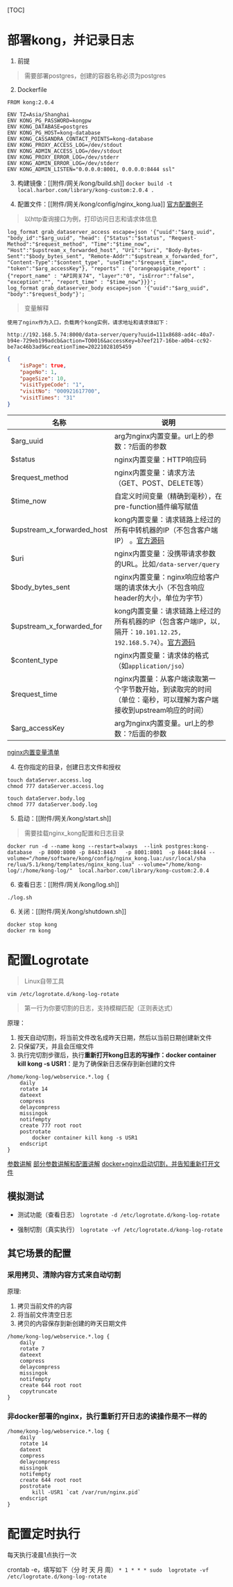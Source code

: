 [TOC]

# 部署kong，并记录日志

1. 前提
> 需要部署postgres，创建的容器名称必须为postgres

2. Dockerfile
```docker
FROM kong:2.0.4

ENV TZ=Asia/Shanghai
ENV KONG_PG_PASSWORD=kongpw
ENV KONG_DATABASE=postgres
ENV KONG_PG_HOST=kong-database
ENV KONG_CASSANDRA_CONTACT_POINTS=kong-database
ENV KONG_PROXY_ACCESS_LOG=/dev/stdout
ENV KONG_ADMIN_ACCESS_LOG=/dev/stdout
ENV KONG_PROXY_ERROR_LOG=/dev/stderr
ENV KONG_ADMIN_ERROR_LOG=/dev/stderr
ENV KONG_ADMIN_LISTEN="0.0.0.0:8001, 0.0.0.0:8444 ssl"
````

3. 构建镜像：[[附件/网关/kong/build.sh]]
`docker build -t local.harbor.com/library/kong-custom:2.0.4 .`

4. 配置文件：[[附件/网关/kong/config/nginx_kong.lua]]
	[官方配置例子](https://github.com/Kong/kong/blob/5de2641ecd919002a935297cd8e3e7c37417721d/kong/templates/nginx_kong.lua)

> 以http查询接口为例，打印访问日志和请求体信息

```
log_format grab_dataserver_access escape=json '{"uuid":"$arg_uuid", "body_id":"$arg_uuid", "head": {"Status":"$status", "Request-Method":"$request_method", "Time":"$time_now", "Host":"$upstream_x_forwarded_host", "Uri":"$uri", "Body-Bytes-Sent":"$body_bytes_sent", "Remote-Addr":"$upstream_x_forwarded_for", "Content-Type":"$content_type", "useTime":"$request_time", "token":"$arg_accessKey"}, "reports" : {"orangeapigate_report" : {"report_name" : "API网关74", "layer":"0", "isError":"false", "exception":"", "report_time" : "$time_now"}}}';
log_format grab_dataserver_body escape=json '{"uuid":"$arg_uuid", "body":"$request_body"}';
```

> 变量解释

`使用了nginx作为入口，负载两个kong实例，请求地址和请求体如下：`
```
http://192.168.5.74:8000/data-server/query?uuid=111x8688-ad4c-40a7-b94e-729eb199adcb&action=TO0016&accessKey=b7eef217-16be-a0b4-cc92-be7ac46b3ad9&creationTime=20221028105459
```

```json
{
    "isPage": true,
    "pageNo": 1,
    "pageSize": 10,
    "visitTypeCode": "1",
    "visitNo": "000921617700",
    "visitTimes": "31"
}
```


| 名称                       | 说明                                                                               |
| -------------------------- | ---------------------------------------------------------------------------------- |
| $arg_uuid                  | arg为nginx内置变量。url上的参数：?后面的参数                                                           |
| $status                    | nginx内置变量：HTTP响应码                                                          |
| $request_method            | nginx内置变量：请求方法（GET、POST、DELETE等）                                     |
| $time_now                  | 自定义时间变量（精确到毫秒），在pre-function插件编写赋值                           |
| $upstream_x_forwarded_host | kong内置变量：请求链路上经过的所有中转机器的IP（不包含客户端IP） 。[官方源码](https://github.com/Kong/kong/blob/f3ddf498ad029226b85261060f1a00507e059f2a/kong/runloop/handler.lua#L1513)                 |
| $uri                       | nginx内置变量：没携带请求参数的URL。比如`/data-server/query`                       |
| $body_bytes_sent           | nginx内置变量：nginx响应给客户端的请求体大小（不包含响应header的大小，单位为字节） |
| $upstream_x_forwarded_for  | kong内置变量：请求链路上经过的所有机器的IP（包含客户端IP，以`,`隔开：`10.101.12.25, 192.168.5.74`）。[官方源码](https://github.com/Kong/kong/blob/f3ddf498ad029226b85261060f1a00507e059f2a/kong/runloop/handler.lua#L1504)                                                                 |
| $content_type              | nginx内置变量：请求体的格式（如`application/jso`）                                                                                   |
| $request_time              | nginx内置量：从客户端读取第一个字节数开始，到读取完的时间（单位：毫秒，可以理解为客户端接收到upstream响应的时间）                                                                                   |
| $arg_accessKey             | arg为nginx内置变量。url上的参数：?后面的参数                                                                        |
[nginx内置变量清单](http://nginx.org/en/docs/varindex.html)

4. 在你指定的目录，创建日志文件和授权
```shell
touch dataServer.access.log
chmod 777 dataServer.access.log

touch dataServer.body.log
chmod 777 dataServer.body.log
```

5. 启动：[[附件/网关/kong/start.sh]]
>需要挂载nginx_kong配置和日志目录
```shell
docker run -d --name kong --restart=always  --link postgres:kong-database  -p 8000:8000 -p 8443:8443   -p 8001:8001  -p 8444:8444 --volume="/home/software/kong/config/nginx_kong.lua:/usr/local/sha
re/lua/5.1/kong/templates/nginx_kong.lua" --volume="/home/kong-log/:/home/kong-log/"  local.harbor.com/library/kong-custom:2.0.4
```

6. 查看日志：[[附件/网关/kong/log.sh]]
```
./log.sh
```

6. 关闭：[[附件/网关/kong/shutdown.sh]]
```shell
docker stop kong
docker rm kong
```

# 配置Logrotate
> Linux自带工具

`vim /etc/logrotate.d/kong-log-rotate`
> 第一行为你要切割的日志，支持模糊匹配（正则表达式）

原理：
1. 按天自动切割，将当前文件改名成昨天日期，然后以当前日期创建新文件
2. 只保留7天，并且会压缩文件
3. 执行完切割步骤后，执行**重新打开kong日志的写操作：docker container kill kong -s USR1**：是为了确保新日志保存到新创建的文件

```shell
/home/kong-log/webservice.*.log {
    daily
    rotate 14
    dateext
    compress
    delaycompress
    missingok
    notifempty
    create 777 root root
    postrotate
        docker container kill kong -s USR1
    endscript 
}
```

[参数讲解](https://zhuanlan.zhihu.com/p/265812809)
[部分参数讲解和配置讲解](https://blog.huoding.com/2013/04/21/246)
[docker+nginx启动切割，并告知重新打开文件](https://www.jb51.net/article/146513.htm)

## 模拟测试
* 测试功能（查看日志）
`logrotate -d /etc/logrotate.d/kong-log-rotate`

* 强制切割（真实执行）
`logrotate -vf /etc/logrotate.d/kong-log-rotate`

## 其它场景的配置
### 采用拷贝、清除内容方式来自动切割
原理:
1. 拷贝当前文件的内容
2. 将当前文件清空日志
3. 拷贝的内容保存到新创建的昨天日期文件
```shell
/home/kong-log/webservice.*.log {
    daily
    rotate 7
    dateext
    compress
    delaycompress
    missingok
    notifempty
    create 644 root root
    copytruncate
}
```

### 非docker部署的nginx，执行**重新打开日志的读操作**是不一样的
```shell
/home/kong-log/webservice.*.log {
    daily
    rotate 14
    dateext
    compress
    delaycompress
    missingok
    notifempty
    create 644 root root
    postrotate
        kill -USR1 `cat /var/run/nginx.pid`
    endscript
}
```

# 配置定时执行
每天执行凌晨1点执行一次

crontab -e，填写如下（分 时 天 月 周）
`* 1 * * * sudo  logrotate -vf /etc/logrotate.d/kong-log-rotate`